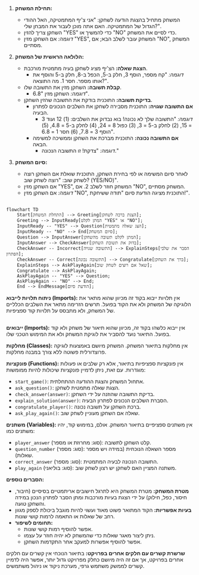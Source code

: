 ## <algorithm>

1. **תחילת המשחק:**
   - המשחק מתחיל בהצגת הודעה לשחקן: "אני צ'יף המתמטיקה, האל ההודי הגדול של המתמטיקה. האם אתה מוכן לעבור את המבחן שלי?".
   - השחקן צריך להזין "YES" כדי להמשיך או "NO" כדי לסיים את המשחק.
   - *דוגמה:* אם השחקן מזין "YES", המשחק עובר לשלב הבא; אם "NO", המשחק מסתיים.

2. **הלולאה הראשית של המשחק:**
   - **הצגת שאלה:** הצ'יף מציג לשחקן בעיה מתמטית מורכבת.
     - *דוגמה:* "קח מספר, הוסף 3, חלק ב-5, הכפל ב-8, חלק ב-5 והוסף את אותו מספר. חסר 1. מה התוצאה?".
   - **קבלת תשובה:** השחקן מזין את התשובה שלו.
     - *דוגמה:* השחקן מזין "6.8".
   - **בדיקת תשובה:** התוכנית בודקת את התשובה שהזין השחקן.
     - **אם התשובה שגויה:** התוכנית מסבירה לשחקן את השלבים הנכונים לפתרון הבעיה.
       - *דוגמה:* "התשובה שלך לא נכונה! בוא נבדוק את השלבים: (1) 12 ועוד 3 = 15, (2) לחלק ב-5 = 3, (3) כפול 8 = 24, (4) לחלק ב-5 = 4.8, (5) הוסף 3 = 7.8, (6) חסר 1 = 6.8".
     - **אם התשובה נכונה:** התוכנית מברכת את השחקן וממשיכה למשימה הבאה.
       - *דוגמה:* "צדקת! זו התשובה הנכונה."

3. **סיום המשחק:**
   - לאחר סיום המשימה או לפי בחירת השחקן, התוכנית שואלת אם השחקן רוצה לשחק שוב: "רוצה לשחק שוב? (YES/NO)".
   - אם השחקן מזין "YES", המשחק חוזר לשלב 2. אם "NO", המשחק מסתיים.
   - *דוגמה:* אם השחקן מזין "NO", התוכנית מציגה הודעת סיום "תודה ששיחקת!".

## <mermaid>

```mermaid
flowchart TD
    Start[התחלת המשחק] --> Greeting[הצגת ברכה לשחקן];
    Greeting --> InputReady[המתן לקלט "YES" או "NO"];
    InputReady -- "YES" --> Question[הצג שאלה מתמטית];
    InputReady -- "NO" --> End[סיום המשחק];
    Question --> InputAnswer[המתן לקלט תשובה מהשחקן];
    InputAnswer --> CheckAnswer[בדוק את תשובת השחקן];
    CheckAnswer -- Incorrect[התשובה שגויה] --> ExplainSteps[הסבר את שלבי הפתרון];
    CheckAnswer -- Correct[התשובה נכונה] --> Congratulate[ברך את השחקן];
    ExplainSteps --> AskPlayAgain[שאל אם רוצים לשחק שוב];
    Congratulate --> AskPlayAgain;
    AskPlayAgain -- "YES" --> Question;
    AskPlayAgain -- "NO" --> End;
    End --> EndMessage[הודעת סיום];
```

**ניתוח תלויות לייבוא (Imports):**
אין תלויות ייבוא בקוד זה מכיוון שהוא מתאר את הלוגיקה של המשחק ולא את הקוד בפועל. תרשים הזרימה מתאר את השלבים הכלליים של המשחק, ולא מתבסס על תלויות קוד ספציפיות.

## <explanation>

**ייבואים (Imports):**
אין ייבוא כלשהו בקוד זה, מכיוון שהוא תיאור של משחק ולא קוד בפועל. התיאור נועד להסביר את לוגיקת המשחק ולא את המימוש הטכני שלו.

**מחלקות (Classes):**
אין מחלקות בתיאור המשחק. המשחק מיושם באמצעות לוגיקה פרוצדורלית פשוטה ללא צורך במבנה מחלקות.

**פונקציות (Functions):**
אין פונקציות ספציפיות בתיאור, אלא רק שלבים או פעולות מוגדרות. עם זאת, ניתן לדמיין פונקציות שיכולות להיות ממומשות:
   - `start_game()`: אתחול המשחק והצגת ההודעה ההתחלתית.
   - `ask_question()`: הצגת שאלה מתמטית לשחקן.
   - `check_answer(answer)`: בדיקת התשובה שהוזנה על ידי השחקן.
   - `explain_solution(answer)`: הסברת השלבים הנכונים לפתרון הבעיה.
   - `congratulate_player()`: ברכת השחקן על תשובה נכונה.
   - `ask_play_again()`: שאלה אם השחקן מעוניין לשחק שוב.

**משתנים (Variables):**
אין משתנים ספציפיים בתיאור המשחק. אולם, במימוש קוד, יהיו משתנים כמו:
   - `player_answer` (סוג: מחרוזת או מספר): קלט השחקן לתשובה.
   - `question_number` (סוג: מספר): מספר השאלה הנוכחית (במידה ויש מספר שאלות).
   - `correct_answer` (סוג: מספר): התשובה הנכונה לבעיה המתמטית.
   - `play_again` (סוג: בוליאני): משתנה המציין האם לשחקן יש רצון לשחק שוב.

**הסברים נוספים:**

- **מטרת המשחק:** מטרת המשחק היא לתרגל חישובים אריתמטיים בסיסיים (חיבור, חיסור, כפל, חילוק) על ידי הצגת בעיות מורכבות ומתן הסבר לפתרון הנכון במידה והשחקן טועה.
- **בעיות אפשריות:** הקוד המתואר פשוט מאוד ועשוי להיות מוגבל ביכולת לספק מגוון רחב של שאלות או התאמה לרמות קושי שונות.
- **תחומים לשיפור:**
   - אפשר להוסיף רמות קושי שונות.
   - ניתן ליצור מאגר שאלות כדי שהמשחק לא יהיה חוזר על עצמו.
   - אפשר להוסיף אפשרות למעקב אחר התקדמות השחקן.

**שרשרת קשרים עם חלקים אחרים בפרויקט:**
בתיאור הנוכחי אין קשרים עם חלקים אחרים בפרויקט, אך אם זה היה מיושם כחלק מפרויקט גדול יותר, אפשר היה לדמיין קשרים לממשק משתמש גרפי, מערכת ניקוד או ניהול משתמשים.